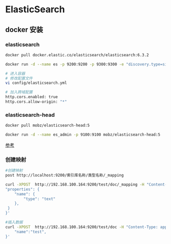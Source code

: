 # ElasticSearch

## docker 安装

### elasticsearch

```sh
docker pull docker.elastic.co/elasticsearch/elasticsearch:6.3.2

docker run -d --name es -p 9200:9200 -p 9300:9300 -e "discovery.type=single-node" docker.elastic.co/elasticsearch/elasticsearch:6.3.2

# 进入容器
# 修改配置文件
vi config/elasticsearch.yml

# 加入跨域配置
http.cors.enabled: true
http.cors.allow-origin: "*"

```

### elasticsearch-head

```sh
docker pull mobz/elasticsearch-head:5

docker run -d --name es_admin -p 9100:9100 mobz/elasticsearch-head:5
```

[参考](https://www.jianshu.com/p/7d687c9dba4f)

### 创建映射

```sh
#创建映射
post http://localhost:9200/索引库名称/类型名称/_mapping

curl -XPOST  http://192.168.100.164:9200/test/doc/_mapping -H "Content-Type: application/json" -d '{
"properties": {
    "name": {
        "type": "text"
    },
 }
}'

#插入数据
curl -XPOST  http://192.168.100.164:9200/test/doc -H "Content-Type: application/json" -d '{
    "name":"test",
}'
```
